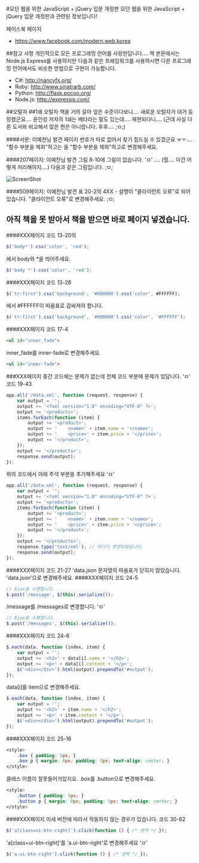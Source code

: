 #모던 웹을 위한 JavaScript + jQuery 입문 개정판
모던 웹을 위한 JavaScript + jQuery 입문 개정판과 관련된 정보입니다!

페이스북 페이지
+ https://www.facebook.com/modern.web.korea

##참고 사항
개인적으로 모든 프로그래밍 언어를 사랑한답니다.... 책 본문에서는 Node.js Express를 사용하지만 다음과 같은 프레임워크를 사용하시면 다른 프로그래밍 언어에서도 비슷한 방법으로 구현이 가능합니다.
+ C#: http://nancyfx.org/
+ Ruby: http://www.sinatrarb.com/
+ Python: http://flask.pocoo.org/
+ Node.js: http://expressjs.com/

##오탈자
##1쇄 오탈자
책을 거의 갈아 엎은 수준이다보니.... 새로운 오탈자가 대거 등장했군요.... 윤인성 저자의 1쇄는 베타라는 말도 있는데.... 재현되다니.... (근데 사실 다른 도서와 비교해서 많은 편은 아니랍니다. 후후.... ;ㅁ;)

####서문: 이예찬님 발견
페이지 번호가 따로 없어서 찾기 힘드실 수 있겠군요 ㅠㅜ.... "함수 부분을 제회"하고는 을 "함수 부분을 제외"하고로 변경해주세요.

####207페이지: 이예찬님 발견
그림 8-10에 그림이 없습니다. 'ㅁ' .... (헐.... 이건 어떻게 처리해야지....)
다음과 같은 그림입니다. ;ㅁ;

![ScreenShot](https://raw.github.com/rintiantta/modern.javascript.2/master/github%20%EC%9D%B4%EB%AF%B8%EC%A7%80/8-10.PNG)
 
####509페이지: 이예찬님 발견
표 20-2의 4XX - 설명이 "클라이런트 오류"로 되어있습니다. "클라이언트 오류"로 변경해주세요. ;ㅁ;


## 아직 책을 못 받아서 책을 받으면 바로 페이지 넣겠습니다.
####XXX페이지
코드 13-20의
```javascript
$('body*').css('color', 'red');
```
에서 body와 *을 띄어주세요.
```javascript
$('body *').css('color', 'red');
```
####XXX페이지
코드 13-26
```javascript
$('tr:first').css('background', '#000000').css('color', #FFFFFF);
```
에서 #FFFFFF이 따옴표로 감싸져야 합니다.
```javascript
$('tr:first').css('background', '#000000').css('color', '#FFFFFF');
```
####XXX페이지
코드 17-4
```html
<ul id="inner_fade">
```
inner_fade를 inner-fade로 변경해주세요.
```html
<ul id="inner-fade">
```
###XXX페이지
중간 코드에는 문제가 없는데 전체 코드 부분에 문제가 있답니다. 'ㅁ'
코드 19-43
```javascript
app.all('/data.xml', function (request, response) {
    var output = '';
    output += '<?xml version="1.0" encoding="UTF-8" ?>';
    output += '<products>';
    items.forEach(function (item) {
        output += '<product>';
        output += '    <name>' + item.name + '</name>';
        output += '    <price>' + item.price + '</price>';
        output += '</product>';
    });
    output += '</products>';
    response.send(output);
});
```
위의 코드에서 아래 주석 부분을 추가해주세요 'ㅁ'
```javascript
app.all('/data.xml', function (request, response) {
    var output = '';
    output += '<?xml version="1.0" encoding="UTF-8" ?>';
    output += '<products>';
    items.forEach(function (item) {
        output += '<product>';
        output += '    <name>' + item.name + '</name>';
        output += '    <price>' + item.price + '</price>';
        output += '</product>';
    });
    output += '</products>';
    response.type('text/xml'); // 여기가 변경되었습니다.
    response.send(output);
});

```
####XXX페이지
코드 21-27
'data.json 문자열의 따옴표가 닫히지 않았습니다.
'data.json'으로 변경해주세요.
####XXX페이지
코드 24-5
```javascript
// Ajax를 수행합니다.
$.post('/message', $(this).serialize());
```
/message를 /messages로 변경합니다. 'ㅁ'
```javascript
// Ajax를 수행합니다.
$.post('/messages', $(this).serialize());
```
####XXX페이지
코드 24-6
```javascript
$.each(data, function (index, item) {
    var output = '';
    output += '<h2>' + data[i].name + '</h2>';
    output += '<p>' + data[i].content + '</p>';
    $('<div></div>').html(output).prependTo('#output');
});
```
data[i]를 item으로 변경해주세요. 
```javascript
$.each(data, function (index, item) {
    var output = '';
    output += '<h2>' + item.name + '</h2>';
    output += '<p>' + item.content + '</p>';
    $('<div></div>').html(output).prependTo('#output');
});
```
####XXX페이지
코드 25-16
```css
<style>
    .box { padding: 5px; }
    .box p { margin: 0px; padding: 5px; text-align: center; }
</style>
```
클래스 이름이 잘못들어가있지요. .box를 .button으로 변경해주세요.
```css
<style>
    .button { padding: 5px; }
    .button p { margin: 0px; padding: 5px; text-align: center; }
</style>
```
####XXX페이지
미세 버전에 따라서 작동하지 않는 경우가 있습니다.
코드 30-62
```javascript
$('a[class=ui-btn-right]').click(function () { /* 생략 */ });
```
'a[class=ui-btn-right]'를 'a.ui-btn-right'로 변경해주세요 'ㅁ'
```javascript
$('a.ui-btn-right').click(function () { /* 생략 */ });
```
